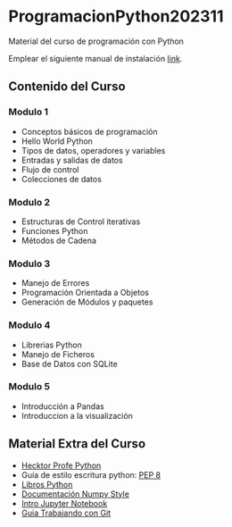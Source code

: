 # ProgramacionPython202311

Material del curso de programación con Python

Emplear el siguiente manual de instalación [link](https://gdelgador.github.io/ProgramacionPython202401).

## Contenido del Curso

### Modulo 1
- Conceptos básicos de programación
- Hello World Python
- Tipos de datos, operadores y variables
- Entradas y salidas de datos
- Flujo de control
- Colecciones de datos

### Modulo 2
- Estructuras de Control iterativas
- Funciones Python
- Métodos de Cadena

### Modulo 3
- Manejo de Errores
- Programación Orientada a Objetos
- Generación de Módulos y paquetes

### Modulo 4
- Librerias Python
- Manejo de Ficheros
- Base de Datos con SQLite

### Modulo 5
- Introducción a Pandas
- Introduccion a la visualización


## Material Extra del Curso

- [Hecktor Profe Python](https://docs.hektorprofe.net/python/) 
- Guía de estilo escritura python: [PEP 8](https://www.python.org/dev/peps/pep-0008/?fbclid=IwAR1nA1UklLNW22-9t32Clybzyczj_i6EMA1fJdk9TwUe-OXLSriPQH9xKhE)
- [Libros Python](https://drive.google.com/drive/folders/1u_dg31pkLasj2H3L4VO2QUNFnYpA9bn1?usp=sharing) 
- [Documentación Numpy Style](https://numpydoc.readthedocs.io/en/latest/format.html)
- [Intro Jupyter Notebook](https://www.youtube.com/watch?v=CwbMaSkKDZg&ab_channel=RafaGonzalezGouveia)
- [Guia Trabajando con Git](https://www.freecodecamp.org/espanol/news/guia-para-principiantes-de-git-y-github/)